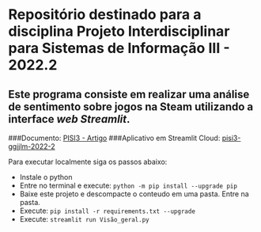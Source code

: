 # **Repositório destinado para a disciplina Projeto Interdisciplinar para Sistemas de Informação III - 2022.2**

## Este programa consiste em realizar uma análise de sentimento sobre jogos na Steam utilizando a interface _web Streamlit_.

###Documento: [PISI3 - Artigo](https://docs.google.com/document/d/151L1pRvdYTNYcvONrVlpuCh6-HuasvvWEu3KfF5aM-4)
###Aplicativo em Streamlit Cloud: [pisi3-ggjjlm-2022-2](https://pisi3-ggjjlm-2022-2.streamlit.app/)

Para executar localmente siga os passos abaixo:
- Instale o python
- Entre no terminal e execute: ``python -m pip install --upgrade pip``
- Baixe este projeto e descompacte o conteudo em uma pasta. Entre na pasta.
- Execute: ``pip install -r requirements.txt --upgrade``
- Execute: ``streamlit run Visão_geral.py``
